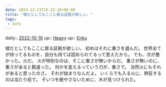```yaml
---
date: 2024-12-21T15:22:18+09:00
title: "嘘だとしてもここに居る証拠が欲しい。"
tags:
 - Info
---
```


daily:: [2022-10-16](Daily_Note/2022-10-16.md)
up:: [Heavy](Heavy.md)
up:: [Enku](../Bar/Novel/Nacaria/Enku.md)

嘘だとしてもここに居る証拠が欲しい。
初めはそれに重さを選んだ。
世界全てが持ってるものを、自分も持てば認められてるって思えたから。
でも、次が悪かった。火だ。
火が特別なのは、そこに重さが無いからだ。
重さが無いのに、重さがあると勘違った。
何かを変えるっていう力が、重さで。
当然火にもそれがあると思ったのさ。
それが始まりなんだよ。
いくらでも入る火に、熱狂するのは当たり前で。
そいつを絶やさないために、木が見つけられた。